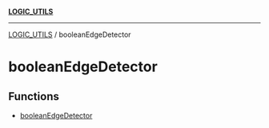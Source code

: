 [**LOGIC_UTILS**](../README.md)

***

[LOGIC_UTILS](../README.md) / booleanEdgeDetector

# booleanEdgeDetector

## Functions

- [booleanEdgeDetector](functions/booleanEdgeDetector.md)
